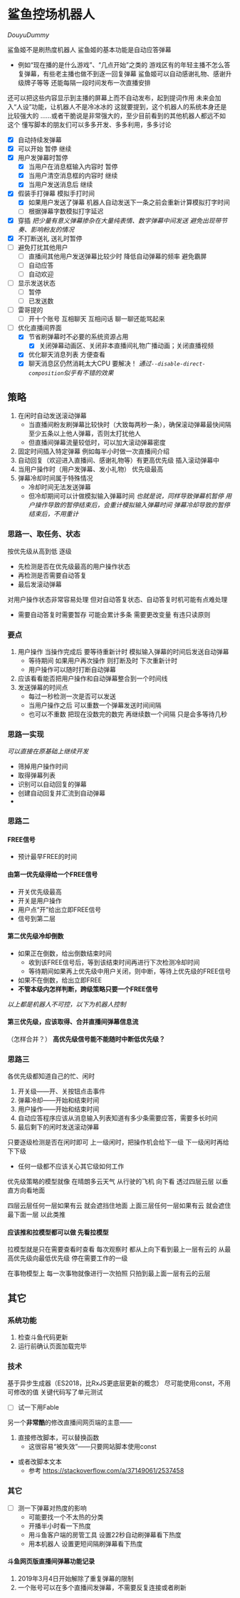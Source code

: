 # 鲨鱼控场机器人
*DouyuDummy*

鲨鱼姬不是刷热度机器人
鲨鱼姬的基本功能是自动应答弹幕
- 例如“现在播的是什么游戏”、“几点开始”之类的
游戏区有的年轻主播不怎么答复弹幕，有些老主播也做不到逐一回复弹幕
鲨鱼姬可以自动感谢礼物、感谢升级牌子等等
还能每隔一段时间发布一次直播安排

还可以把这些内容显示到主播的屏幕上而不自动发布，起到提词作用
未来会加入“人设”功能，让机器人不是冷冰冰的
这就要提到，这个机器人的系统本身还是比较强大的
……或者干脆说是非常强大的，至少目前看到的其他机器人都远不如这个
懂写脚本的朋友们可以多多开发、多多利用，多多讨论

- [x] 自动持续发弹幕
- [x] 可以开始 暂停 继续
- [x] 用户发弹幕时暂停
	- [x] 当用户在消息框输入内容时 暂停
	- [x] 当用户清空消息框的内容时 继续
	- [x] 当用户发送消息后 继续
- [x] 假装手打弹幕 模拟手打时间
	- [x] 如果用户发送了弹幕 机器人自动发送下一条之前会重新计算模拟打字时间
	- [ ] 根据弹幕字数模拟打字延迟
- [x] 穿插
*把少量有意义弹幕掺杂在大量纯表情、数字弹幕中间发送
避免出现带节奏、影响粉友的情况*
- [x] 不打断送礼 送礼时暂停
- [ ] 避免打扰其他用户
	- [ ] 直播间其他用户发送弹幕比较少时 降低自动弹幕的频率 避免霸屏
	- [ ] 自动应答
	- [ ] 自动欢迎
- [ ] 显示发送状态
	- [ ] 暂停
	- [ ] 已发送数
- [ ] 雷哥提的
	- [ ] 开十个账号 互相聊天 互相问话 聊一聊还能骂起来
- [ ] 优化直播间界面
	- [x] 节省刷弹幕时不必要的系统资源占用
		- [x] 关闭弹幕动画区、关闭非本直播间礼物广播动画；关闭直播视频
	- [x] 优化聊天消息列表 方便查看
	- [x] 聊天消息区仍然消耗太大CPU 要解决！
	*通过`--disable-direct-composition`似乎有不错的效果*

## 策略
1. 在闲时自动发送滚动弹幕
	- 当直播间粉友刷弹幕比较快时（大致每两秒一条），确保滚动弹幕最快间隔至少五条以上他人弹幕，否则太打扰他人
	- 但直播间弹幕流量较低时，可以加大滚动弹幕密度
3. 固定时间插入特定弹幕 例如每半小时做一次直播间介绍
4. 自动回复（欢迎进入直播间、感谢礼物等）有更高优先级 插入滚动弹幕中
5. 当用户操作时（用户发弹幕、发小礼物） 优先级最高
6. 弹幕冷却时间属于特殊情况
	- 冷却时间无法发送弹幕
	- 但冷却期间可以计做模拟输入弹幕时间
	*也就是说，同样导致弹幕机暂停
	用户操作导致的暂停结束后，会重计模拟输入弹幕时间
	弹幕冷却导致的暂停结束后，不用重计*
	
### 思路一、取任务、状态
按优先级从高到低 逐级
- 先检测是否在优先级最高的用户操作状态
- 再检测是否需要自动答复
- 最后发滚动弹幕

对用户操作状态非常容易处理
但对自动答复状态、自动答复时机可能有点难处理
- 需要自动答复时需要暂存 可能会累计多条
	需要更改变量 有违只读原则
	
### 要点
1. 用户操作 当操作完成后 要等待重新计时 模拟输入弹幕的时间后发送自动弹幕
	- 等待期间 如果用户再次操作 则打断及时 下次重新计时
	- 用户操作可以随时打断自动弹幕
2. 应该看看能否把用户操作和自动弹幕整合到一个时间线
3. 发送弹幕的时间点
	- 每过一秒检测一次是否可以发送
	- 当用户操作之后 可以重数一个弹幕发送时间间隔
	- 也可以不重数 把现在没数完的数完 再继续数一个间隔  只是会多等待几秒
### 思路一实现
*可以直接在原基础上继续开发*
- 筛掉用户操作时间
- 取得弹幕列表
- 识别可以自动回复的弹幕
- 创建自动回复并汇流到自动弹幕
- 
### 思路二
#### FREE信号
- 预计最早FREE的时间
#### 由第一优先级得给一个FREE信号
- 开关优先级最高
- 开关是用户操作
- 用户点“开”给出立即FREE信号
- 信号到第二层
#### 第二优先级冷却倒数
- 如果正在倒数，给出倒数结束时间
	- 收到该FREE信号后，等到该结束时间再进行下次检测冷却时间
	- 等待期间如果再上优先级中用户关闭，则中断，等待上优先级的FREE信号
- 如果不在倒数，给出立即FREE
- **不管本级内怎样判断，跨级策略只要一个FREE信号**

*以上都是机器人不可控，以下为机器人控制*
#### 第三优先级，应该取得、合并直播间弹幕信息流
（怎样合并？）
**高优先级信号能不能随时中断低优先级？**

### 思路三
各优先级都知道自己的忙、闲时
1. 开关级——开、关按钮点击事件
2. 弹幕冷却——开始和结束时间
3. 用户操作——开始和结束时间
4. 自动应答程序应该从消息输入列表知道有多少条需要应答，需要多长时间
5. 最后剩下的闲时发送滚动弹幕

只要逐级检测是否在闲时即可
上一级闲时，把操作机会给下一级
下一级闲时再给下下级
- 任何一级都不应该关心其它级如何工作

优先级策略的模型就像
在晴朗多云天气 从行驶的飞机 向下看
透过四层云层 以垂直方向看地面

四层云层任何一层如果有云 就会遮挡住地面
上面三层任何一层如果有云 就会遮住最下面一层
以此类推

#### 应该推和拉模型都可以做 先看拉模型
拉模型就是只在需要查看时查看
每次观察时 都从上向下看到最上一层有云的
从最高优先级向最低优先级 停在需要工作的一级

在事物模型上
每一次事物就像进行一次拍照
只拍到最上面一层有云的云层

## 其它
### 系统功能
1. 检查斗鱼代码更新
1. 运行前确认页面加载完毕
### 技术
基于异步生成器（ES2018，比RxJS更底层更新的概念）
尽可能使用const，不用可修改的值
关键代码写了单元测试
- [ ] 试一下用Fable

另一个**非常酷**的修改直播间网页端的主意——
1. 直接修改脚本，可以替换函数
	- 这很容易“被失效”——只要网站脚本使用const
- 或者改脚本文本
	- 参考 https://stackoverflow.com/a/37149061/2537458
### 其它
- [ ] 测一下弹幕对热度的影响
	- 可能要找一个不太热的分类
	- 开播半小时看一下热度
	- 用斗鱼客户端的房管工具 设置22秒自动刷弹幕看下热度
	- 用本机器人 设置更短间隔刷弹幕看下热度
#### 斗鱼网页版直播间弹幕功能记录
1. 2019年3月4日开始解除了重复弹幕的限制
1. 一个账号可以在多个直播间发弹幕，不需要反复连接或者刷新